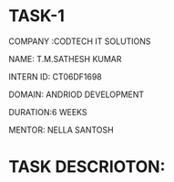 # TASK-1
COMPANY :CODTECH IT SOLUTIONS

NAME: T.M.SATHESH KUMAR

INTERN ID: CT06DF1698

DOMAIN: ANDRIOD DEVELOPMENT

DURATION:6 WEEKS

MENTOR: NELLA SANTOSH

# TASK DESCRIOTON:
